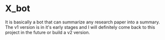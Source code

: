 # X_bot

It is basically a bot that can summarize any research paper into a summary. The v1 version is in it's early stages and I will definitely come back to this project in the future or build a v2 version.
